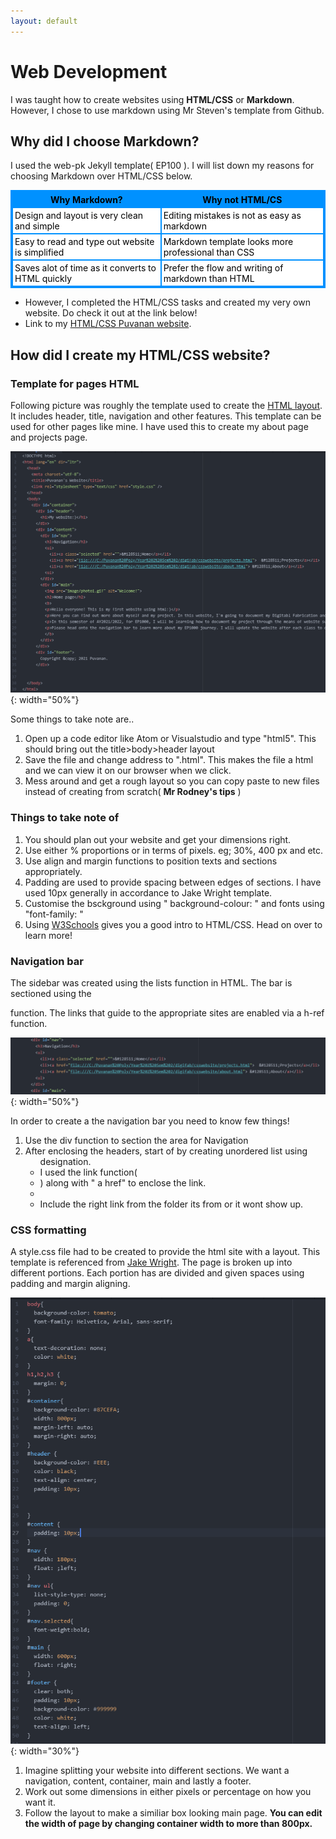 ```yaml
---
layout: default
---
```


# Web Development

I was taught how to create websites using **HTML/CSS** or **Markdown**. However, I chose to use markdown using Mr Steven's template from Github.

## Why did I choose Markdown?
I used the web-pk Jekyll template( EP100 ). I will list down my reasons for choosing Markdown over HTML/CSS below.
<style>
table.GeneratedTable {
  width: 100%;
  background-color: #ffffff;
  border-collapse: collapse;
  border-width: 2px;
  border-color: #0091ff;
  border-style: solid;
  color: #000000;
}

table.GeneratedTable td, table.GeneratedTable th {
  border-width: 2px;
  border-color: #0091ff;
  border-style: solid;
  padding: 3px;
}

table.GeneratedTable thead {
  background-color: #0091ff;
}
</style>
<!-- HTML Code: Place this code in the document's body (between the 'body' tags) where the table should appear -->
<table class="GeneratedTable">
  <thead>
    <tr>
      <th>Why Markdown?</th>
      <th>Why not HTML/CS</th>
    </tr>
  </thead>
  <tbody>
    <tr>
      <td>Design and layout is very clean and simple</td>
      <td>Editing mistakes is not as easy as markdown</td>
    </tr>
    <tr>
      <td>Easy to read and type out website is simplified</td>
      <td>Markdown template looks more professional than CSS</td>
    </tr>
    <tr>
      <td>Saves alot of time as it converts to HTML quickly</td>
      <td>Prefer the flow and writing of markdown than HTML</td>
    </tr>
  </tbody>
</table>


*  However, I completed the HTML/CSS tasks and created my very own website. Do check it out at the link below!
*  Link to my [HTML/CSS Puvanan website](https://puvie2005.github.io/Puvanan-html/index.html).

## How did I create my HTML/CSS website?

### Template for pages HTML

Following picture was roughly the template used to create the [HTML layout](https://www.youtube.com/watch?v=0afZj1G0BIE/). It includes header, title, navigation and other features.
This template can be used for other pages like mine. I have used this to create my about page and projects page.

![](images/layout.png){: width="50%"}

Some things to take note are..
1. Open up a code editor like Atom or Visualstudio and type "html5". This should bring out the title>body>header layout
2. Save the file and change address to ".html". This makes the file a html and we can view it on our browser when we click.
3. Mess around and get a rough layout so you can copy paste to new files instead of creating from scratch( **Mr Rodney's tips** )

### Things to take note of

1. You should plan out your website and get your dimensions right.
2. Use either % proportions or in terms of pixels. eg; 30%, 400 px and etc.
3. Use align and margin functions to position texts and sections appropriately.
4. Padding are used to provide spacing between edges of sections. I have used 10px generally in accordance to Jake Wright template.
5. Customise the bsckground using " background-colour: " and fonts using "font-family: "
6. Using [W3Schools](https://www.w3schools.com/html/html_intro.asp) gives you a good intro to HTML/CSS. Head on over to learn more!

### Navigation bar
The sidebar was created using the lists function in HTML. The bar is sectioned using the <div> function.
The links that guide to the appropriate sites are enabled via a h-ref function.

![](images/nav.png){: width="50%"}

In order to create a the navigation bar you need to know few things!
1. Use the div function to section the area for Navigation
2. After enclosing the headers, start of by creating unordered list using <ul > designation.
3. I used the link function(<li>) along with " a href" to enclose the link. <li>
4. Include the right link from the folder its from or it wont show up.

### CSS formatting
A style.css file had to be created to provide the html site with a layout. This template is referenced from [Jake Wright](https://www.youtube.com/watch?v=0afZj1G0BIE/).
The page is broken up into different portions. Each portion has are divided and given spaces using padding and margin aligning.

![](images/css.png){: width="30%"}

1. Imagine splitting your website into different sections. We want a navigation, content, container, main and lastly a footer.
2. Work out some dimensions in either pixels or percentage on how you want it.
3. Follow the layout to make a similiar box looking main page. **You can edit the width of page by changing container width to more than 800px.**
